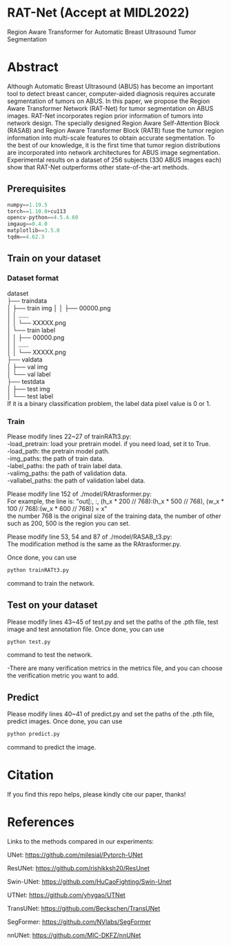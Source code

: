 # RAT-Net (Accept at MIDL2022)
Region Aware Transformer for Automatic Breast Ultrasound Tumor Segmentation

# Abstract
Although Automatic Breast Ultrasound (ABUS) has become an important tool to detect breast cancer, computer-aided diagnosis requires accurate segmentation of tumors on ABUS. In this paper, we propose the Region Aware Transformer Network (RAT-Net) for tumor segmentation on ABUS images. RAT-Net incorporates region prior information of tumors into network design. The specially designed Region Aware Self-Attention Block (RASAB) and Region Aware Transformer Block (RATB) fuse the tumor region information into multi-scale features to obtain accurate segmentation. To the best of our knowledge, it is the first time that tumor region distributions are incorporated into network architectures for ABUS image segmentation. Experimental results on a dataset of 256 subjects (330 ABUS images each) show that RAT-Net outperforms other state-of-the-art methods.

## Prerequisites
```python 
numpy==1.19.5
torch==1.10.0+cu113
opencv-python==4.5.4.60
imgaug==0.4.0
matplotlib==3.5.0
tqdm==4.62.3
```

## Train on your dataset

### Dataset format
dataset  
├── traindata  
│   ├── train img 
│   │   ├── 00000.png  
│   │    ……  
│   │   └── XXXXX.png  
│   └── train label  
│   │   ├── 00000.png  
│   │    ……  
│   │   └── XXXXX.png  
├── valdata  
│   ├── val img  
│   └── val label  
├── testdata  
│   ├── test img  
│   └── test label  
If it is a binary classification problem, the label data pixel value is 0 or 1.

### Train

Please modify lines 22~27 of trainRATt3.py:  
-load_pretrain: load your pretrain model. if you need load, set it to True.  
-load_path: the pretrain model path.  
-img_paths: the path of train data.  
-label_paths: the path of train label data.    
-valimg_paths: the path of validation data.  
-vallabel_paths: the path of validation label data.

Please modify line 152 of ./model/RAtrasformer.py:  
For example, the line is: "out[:, :, (h_x * 200 // 768):(h_x * 500 // 768), (w_x * 100 // 768):(w_x * 600 // 768)] = x"  
the number 768 is the original size of the training data, the number of other such as 200, 500 is the region you can set.

Please modify line 53, 54 and 87 of ./model/RASAB_t3.py:  
The modification method is the same as the RAtrasformer.py.

 Once done, you can use 
```python  
python trainRATt3.py  
```
command to train the network.


## Test on your dataset
Please modify lines 43~45 of test.py and set the paths of the .pth file, test image and test annotation file. Once done, you can use 
```python  
python test.py  
```
command to test the network.

-There are many verification metrics in the metrics file, and you can choose the verification metric you want to add.

## Predict
Please modify lines 40~41 of predict.py and set the paths of the .pth file, predict images. Once done, you can use 
```python  
python predict.py  
```
command to predict the image.

# Citation 

If you find this repo helps, please kindly cite our paper, thanks!

# References
Links to the methods compared in our experiments:

UNet: https://github.com/milesial/Pytorch-UNet

ResUNet: https://github.com/rishikksh20/ResUnet

Swin-UNet: https://github.com/HuCaoFighting/Swin-Unet

UTNet: https://github.com/yhygao/UTNet

TransUNet: https://github.com/Beckschen/TransUNet

SegFormer: https://github.com/NVlabs/SegFormer

nnUNet: https://github.com/MIC-DKFZ/nnUNet
